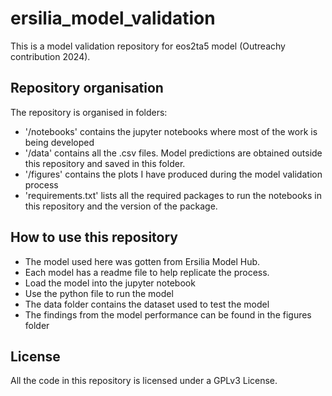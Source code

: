 # ersilia_model_validation
This is a model validation repository for eos2ta5 model (Outreachy contribution 2024).

## Repository organisation
The repository is organised in folders:
- '/notebooks' contains the jupyter notebooks where most of the work is being developed
- '/data' contains all the .csv files. Model predictions are obtained outside this repository and saved in this folder.
- '/figures' contains the plots I have produced during the model validation process
- 'requirements.txt' lists all the required packages to run the notebooks in this repository and the version of the package.

## How to use this repository
- The model used here was gotten from Ersilia Model Hub.
- Each model has a readme file to help replicate the process.
- Load the model into the jupyter notebook
- Use the python file to run the model
- The data folder contains the dataset used to test the model
- The findings from the model performance can be found in the figures folder 

## License
All the code in this repository is licensed under a GPLv3 License.
